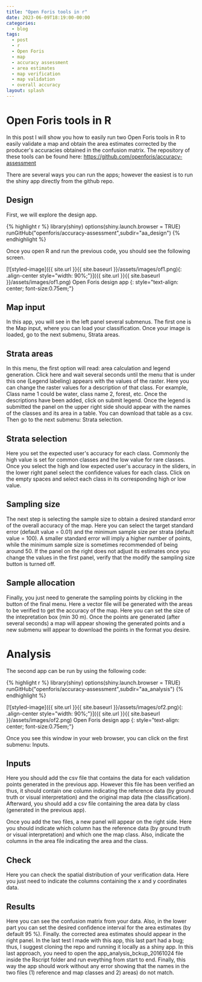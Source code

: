 ```yaml
---
title: "Open Foris tools in r"
date: 2023-06-09T18:19:00-00:00
categories:
  - blog
tags:
  - post
  - r
  - Open Foris
  - map
  - accuracy assessment
  - area estimates
  - map verification
  - map validation
  - overall accuracy
layout: splash
---
```


# Open Foris tools in R

In this post I will show you how to easily run two Open Foris tools in R to easily validate a map and obtain the area estimates corrected by the producer's accuracies obtained in the confusion matrix. The repository of these tools can be found here: https://github.com/openforis/accuracy-assessment

There are several ways you can run the apps; however the easiest is to run the shiny app directly from the github repo. 

## Design

First, we will explore the design app.

{% highlight r %}
library(shiny)
options(shiny.launch.browser = TRUE)
runGitHub("openforis/accuracy-assessment",subdir="aa_design")
{% endhighlight %}

Once you open R and run the previous code, you should see the following screen.

[![styled-image]({{ site.url }}{{ site.baseurl }}/assets/images/of1.png){: .align-center style="width: 90%;"}]({{ site.url }}{{ site.baseurl }}/assets/images/of1.png) Open Foris design app
{: style="text-align: center; font-size:0.75em;"}

## Map input 

In this app, you will see in the left panel several submenus. The first one is the Map input, where you can load your classification. Once your image is loaded, go to the next submenu, Strata areas. 

## Strata areas

In this menu, the first option will read: area calculation and legend generation. Click here and wait several seconds until the menu that is under this one (Legend labeling) appears with the values of the raster. Here you can change the raster values for a description of that class. For example, Class name 1 could be water, class name 2, forest, etc. Once the descriptions have been added, click on submit legend. Once the legend is submitted the panel on the upper right side should appear with the names of the classes and its area in a table. You can download that table as a csv. Then go to the next submenu: Strata selection.

## Strata selection

Here you set the expected user's accuracy for each class. Commonly the high value is set for common classes and the low value for rare classes. Once you select the high and low expected user's accuracy in the sliders, in the lower right panel select the confidence values for each class. Click on the empty spaces and select each class in its corresponding high or low value.

## Sampling size

The next step is selecting the sample size to obtain a desired standard error of the overall accuracy of the map. Here you can select the target standard error (default value = 0.01) and the minimum sample size per strata (default value = 100). A smaller standard error will imply a higher number of points, while the minimum sample size is sometimes recommended of being around 50. If the panel on the right does not adjust its estimates once you change the values in the first panel, verify that the modify the sampling size button is turned off.  

## Sample allocation

Finally, you just need to generate the sampling points by clicking in the button of the final menu. Here a vector file will be generated with the areas to be verified to get the accuracy of the map. Here you can set the size of the intepretation box (min 30 m). Once the points are generated (after several seconds) a map will appear showing the generated points and a new submenu will appear to download the points in the format you desire.

# Analysis

The second app can be run by using the following code:

{% highlight r %}
library(shiny)
options(shiny.launch.browser = TRUE)
runGitHub("openforis/accuracy-assessment",subdir="aa_analysis")
{% endhighlight %}

[![styled-image]({{ site.url }}{{ site.baseurl }}/assets/images/of2.png){: .align-center style="width: 90%;"}]({{ site.url }}{{ site.baseurl }}/assets/images/of2.png) Open Foris design app
{: style="text-align: center; font-size:0.75em;"}

Once you see this window in your web browser, you can click on the first submenu: Inputs.

## Inputs

Here you should add the csv file that contains the data for each validation points generated in the previous app. However this file has been verified an thus, it should contain one column indicating the reference data (by ground truth or visual interpretation) and the original map data (the classification). Afterward, you should add a csv file containing the area data by class (generated in the previous app).

Once you add the two files, a new panel will appear on the right side. Here you should indicate which column has the reference data (by ground truth or visual interpretation) and which one the map class. Also, indicate the columns in the area file indicating the area and the class.

## Check

Here you can check the spatial distribution of your verification data. Here you just need to indicate the columns containing the x and y coordinates data.

## Results

Here you can see the confusion matrix from your data. Also, in the lower part you can set the desired confidence interval for the area estimates (by default 95 %). Finally. the corrected area estimates should appear in the right panel. In the last test I made with this app, this last part had a bug; thus, I suggest cloning the repo and running it locally as a shiny app. In this last approach, you need to open the app_analysis_bckup_20161024 file inside the Rscript folder and run eveything from start to end. Finally, this way the app should work without any error showing that the names in the two files (1) reference and map classes and 2) areas) do not match.
